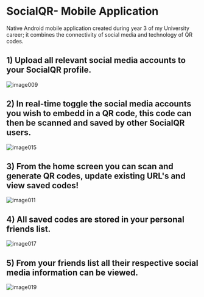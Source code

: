 # SocialQR- Mobile Application

Native Android mobile application created during year 3 of my University career;
it combines the connectivity of social media and technology of QR codes. 

## 1) Upload all relevant social media accounts to your SocialQR profile.
![image009](https://user-images.githubusercontent.com/18536004/54361405-d66f4f80-465e-11e9-8adc-dc4d4b71e6f8.png)

## 2) In real-time toggle the social media accounts you wish to embedd in a QR code, this code can then be scanned and saved by other SocialQR users.
![image015](https://user-images.githubusercontent.com/18536004/54361407-d707e600-465e-11e9-9623-e57f5b1ee20a.png)

## 3) From the home screen you can scan and generate QR codes, update existing URL's and view saved codes!
![image011](https://user-images.githubusercontent.com/18536004/54361406-d66f4f80-465e-11e9-99be-57edf71c7a98.png)

## 4) All saved codes are stored in your personal friends list.
![image017](https://user-images.githubusercontent.com/18536004/54362818-8e056100-4661-11e9-89cd-b6aa73a0756b.png)

## 5) From your friends list all their respective social media information can be viewed.
![image019](https://user-images.githubusercontent.com/18536004/54361408-d707e600-465e-11e9-83a1-98136e333281.png)

